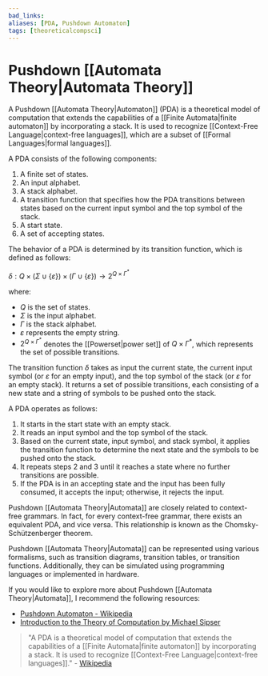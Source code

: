 ```yaml
---
bad_links: 
aliases: [PDA, Pushdown Automaton]
tags: [theoreticalcompsci]
---
```

# Pushdown [[Automata Theory|Automata Theory]]

A Pushdown [[Automata Theory|Automaton]] (PDA) is a theoretical model of computation that extends the capabilities of a [[Finite Automata|finite automaton]] by incorporating a stack. It is used to recognize [[Context-Free Language|context-free languages]], which are a subset of [[Formal Languages|formal languages]].

A PDA consists of the following components:
1. A finite set of states.
2. An input alphabet.
3. A stack alphabet.
4. A transition function that specifies how the PDA transitions between states based on the current input symbol and the top symbol of the stack.
5. A start state.
6. A set of accepting states.

The behavior of a PDA is determined by its transition function, which is defined as follows:

$\delta: Q \times (\Sigma \cup \{\varepsilon\}) \times (\Gamma \cup \{\varepsilon\}) \rightarrow 2^{Q \times \Gamma^*}$

where:
- $Q$ is the set of states.
- $\Sigma$ is the input alphabet.
- $\Gamma$ is the stack alphabet.
- $\varepsilon$ represents the empty string.
- $2^{Q \times \Gamma^*}$ denotes the [[Powerset|power set]] of $Q \times \Gamma^*$, which represents the set of possible transitions.

The transition function $\delta$ takes as input the current state, the current input symbol (or $\varepsilon$ for an empty input), and the top symbol of the stack (or $\varepsilon$ for an empty stack). It returns a set of possible transitions, each consisting of a new state and a string of symbols to be pushed onto the stack.

A PDA operates as follows:
1. It starts in the start state with an empty stack.
2. It reads an input symbol and the top symbol of the stack.
3. Based on the current state, input symbol, and stack symbol, it applies the transition function to determine the next state and the symbols to be pushed onto the stack.
4. It repeats steps 2 and 3 until it reaches a state where no further transitions are possible.
5. If the PDA is in an accepting state and the input has been fully consumed, it accepts the input; otherwise, it rejects the input.

Pushdown [[Automata Theory|Automata]] are closely related to context-free grammars. In fact, for every context-free grammar, there exists an equivalent PDA, and vice versa. This relationship is known as the Chomsky-Schützenberger theorem.

Pushdown [[Automata Theory|Automata]] can be represented using various formalisms, such as transition diagrams, transition tables, or transition functions. Additionally, they can be simulated using programming languages or implemented in hardware.

If you would like to explore more about Pushdown [[Automata Theory|Automata]], I recommend the following resources:
- [Pushdown Automaton - Wikipedia](https://en.wikipedia.org/wiki/Pushdown_automaton)
- [Introduction to the Theory of Computation by Michael Sipser](https://www.amazon.com/Introduction-Theory-Computation-Michael-Sipser/dp/113318779X)

> "A PDA is a theoretical model of computation that extends the capabilities of a [[Finite Automata|finite automaton]] by incorporating a stack. It is used to recognize [[Context-Free Language|context-free languages]]." - [Wikipedia](https://en.wikipedia.org/wiki/Pushdown_automaton)